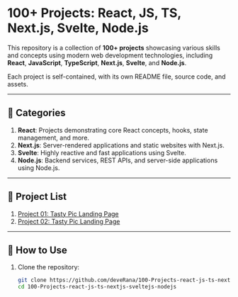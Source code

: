# 100+ Projects: React, JS, TS, Next.js, Svelte, Node.js

This repository is a collection of **100+ projects** showcasing various skills and concepts using modern web development technologies, including **React**, **JavaScript**, **TypeScript**, **Next.js**, **Svelte**, and **Node.js**. 

Each project is self-contained, with its own README file, source code, and assets.

---

## 🚀 Categories

1. **React**: Projects demonstrating core React concepts, hooks, state management, and more.
2. **Next.js**: Server-rendered applications and static websites with Next.js.
3. **Svelte**: Highly reactive and fast applications using Svelte.
4. **Node.js**: Backend services, REST APIs, and server-side applications using Node.js.

---

## 📂 Project List

1. [Project 01: Tasty Pic Landing Page](projects/project1-tastypic-landing-page/README.md)
1. [Project 02: Tasty Pic Landing Page](projects/project2-react-drag-and-drop/README.md)

---

## 📖 How to Use

1. Clone the repository:
   ```bash
   git clone https://github.com/deveRana/100-Projects-react-js-ts-nextjs-sveltejs-nodejs.git
   cd 100-Projects-react-js-ts-nextjs-sveltejs-nodejs
